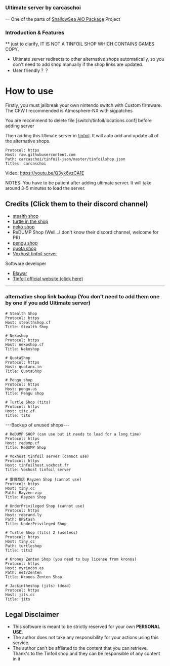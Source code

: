 ### Ultimate server by carcaschoi
一 One of the parts of [ShallowSea AIO Package](https://github.com/carcaschoi/ShallowSea) Project
### Introduction & Features
** just to clarify, IT IS NOT A TINFOIL SHOP WHICH CONTAINS GAMES COPY. 
* Ultimate server redirects to other alternative shops automatically, so you don't need to add shop manually if the shop links are updated.
* User friendly？？

# How to use
Firstly, you must jailbreak your own nintendo switch with Custom firmware. The CFW I recommended is Atmosphere-NX with sigpatches

You are recommend to delete file [switch/tinfoil/locations.conf] before adding server

Then adding this Ulimate server in [tinfoil](https://tinfoil.io). It will auto add and update all of the alternative shops.

```
Protocol: https
Host: raw.githubusercontent.com
Path: carcaschoi/tinfoil-json/master/tinfoilshop.json
Titles: carcaschoi
```
Video: https://youtu.be/Q3yk6vzCA1E

NOTES: You have to be patient after adding ultimate server. It will take around 3-5 minutes to load the server.

## Credits (Click them to their discord channel)
* [stealth shop](https://discord.gg/EZMAupDvWE)
* [turtle in the shop](https://discord.gg/QFXjFa3Jkh)
* [neko shop](https://discord.gg/pytKu48eMk)
* ReDUMP Shop (Well...I don't know their discord channel, welcome for PR)
* [pengu shop](https://discord.gg/VAadvt9KFH)
* [quota shop](https://discord.gg/kjvT5ah)
* [Voxhost tinfoil server](https://tinfoil.voxhost.fr/discord)

Software developer
* [Blawar](https://github.com/blawar)
* [Tinfoil official website (click here)](https://tinfoil.io)
---------------------------------------------
### alternative shop link backup (You don't need to add them one by one if you add Ultimate server)
```
# Stealth Shop
Protocol: https
Host: stealthshop.cf
Title: Stealth Shop
```
```
# Nekoshop
Protocol: https
Host: nekoshop.cf
Title: Nekoshop
```
```
# QuotaShop
Protocol: https
Host: quotanx.in
Title: QuotaShop
```
```
# Pengu shop
Protocol: https
Host: pengu.us
Title: Pengu shop
```
```
# Turtle Shop (tits)
Protocol: https
Host: titz.cf
Title: tits
```

---Backup of unused shops---
```
# ReDUMP SHOP (can use but it needs to load for a long time)
Protocol: https
Host: redump.cf
Title: ReDUMP Shop
```
```
# Voxhost tinfoil server (cannot use)
Protocol: https
Host: tinfoilhost.voxhost.fr
Title: Voxhost tinfoil server
```
```
# 雷禪商店 Rayzen Shop (cannot use)
Protocol: https
Host: tiny.cc
Path: Rayzen-vip
Title: Rayzen Shop
```
```
# UnderPrivileged Shop (cannot use)
Protocol: https
Host: rebrand.ly
Path: UPStash
Title: UnderPrivileged Shop
```
```
# Turtle Shop (tits) 2 (useless)
Protocol: https
Host: tiny.cc
Path: turtleshop
Title: tits2
```
```
# Kronos Zenten Shop (you need to buy license from kronos)
Protocol: https
Host: myrincon.es
Path: net/Zenten
Title: Kronos Zenten Shop
```
```
# Jackintheshop (jits) (dead)
Protocol: https
Host: jits.cc
Title: jits
```
## Legal Disclaimer 
- This software is meant to be strictly reserved for your own **PERSONAL USE**. 
- The author does not take any responsibility for your actions using this service.
- The author can't be affliated to the content that you can retrieve. Thank's to the Tinfoil shop and they can be responsible of any content in it
